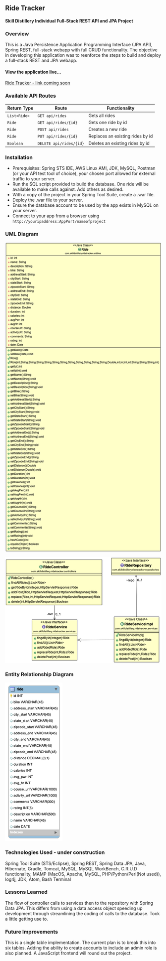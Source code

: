 ## Ride Tracker
#### Skill Distillery Individual Full-Stack REST API and JPA Project

### Overview
This is a Java Persistence Application Programming Interface (JPA API), Spring REST, full-stack webapp with full CRUD functionality. The objective in developing this application was to reenforce the steps to build and deploy a full-stack REST and JPA webapp.  

#### View the application live...

[Ride Tracker - link coming soon](http://www.robcodes.pro)

### Available API Routes

| Return Type | Route                 | Functionality                  |
|-------------|-----------------------|--------------------------------|
| `List<Ride>`  |`GET api/rides`        | Gets all rides                 |
| `Ride`        |`GET api/rides/{id}`   | Gets one ride by id            |
| `Ride`        |`POST api/rides`       | Creates a new ride             |
| `Ride`        |`PUT api/rides/{id}`   | Replaces an existing rides by id|
| `Boolean`     |`DELETE api/rides/{id}`| Deletes an existing rides by id |

### Installation

* Prerequisites: Spring STS IDE, AWS Linux AMI, JDK, MySQL, Postman (or your API test tool of choice), your chosen port allowed for external traffic to your server.
* Run the SQL script provided to build the database. One ride will be available to make calls against. Add others as desired.
* With a copy of the project in your Spring Tool Suite, create a .war file.
* Deploy the .war file to your server.
* Ensure the database account to be used by the app exists in MySQL on your server.
* Connect to your app from a browser using `http://youripaddress:AppPort/nameofproject`

### UML Diagram

![UML Diagram - JPA](https://github.com/robrides/EventTrackerProject/blob/master/RideTrackerJPA/RideTrackerUML.png)

![UML Diagram - REST](https://github.com/robrides/EventTrackerProject/blob/master/RideTrackerREST/RideTrackerUML_REST.png)

### Entity Relationship Diagram

![ERD](https://github.com/robrides/EventTrackerProject/blob/master/DB/ridetrackerdbERD.png)

### Technologies Used - under construction

Spring Tool Suite (STS/Eclipse), Spring REST, Spring Data JPA, Java, Hibernate, Gradle, Tomcat, MySQL, MySQL WorkBench, C.R.U.D functionality, MAMP (MacOS, Apache, MySQL, PHP/Python/Perl(Not used)), log4j, JDK, Atom, Bash Terminal

### Lessons Learned
The flow of controller calls to services then to the repository with Spring Data JPA.  This differs from using a data access object speeding up development through streamlining the coding of calls to the database. Took a little getting use to.

### Future Improvements
This is a single table implementation.  The current plan is to break this into six tables.  Adding the ability to create accounts to include an admin role is also planned.  A JavaScript frontend will round out the project.
